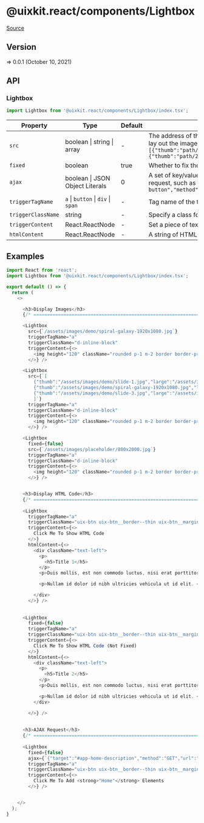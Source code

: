# @uixkit.react/components/Lightbox

[Source](https://github.com/xizon/uix-kit-react/tree/main/src/client/components/Lightbox)

## Version

=> 0.0.1 (October 10, 2021)

## API

### Lightbox
```js
import Lightbox from '@uixkit.react/components/Lightbox/index.tsx';
```
| Property | Type | Default | Description |
| --- | --- | --- | --- |
| `src` | boolean \| string \| array | - | The address of the image, you can use an array to lay out the image sequence, such as `[{"thumb":"path/1.jpg","large":"path/1.jpg"},{"thumb":"path/2.jpg","large":"path/2.jpg"}]` |
| `fixed` | boolean  | true | Whether to fix the pop-up window |
| `ajax` | boolean \| JSON Object Literals | 0 | A set of key/value pairs that configure the Ajax request, such as `{"target":"#my-ajax-demo-target-button","method":"POST","url":"https://xxx.com"}` |
| `triggerTagName` | `a` \| `button` \| `div` \| `span`  | - | Tag name of the trigger. |
| `triggerClassName` | string  | - | Specify a class for this Node |
| `triggerContent` | React.ReactNode  | - | Set a piece of text or HTML code for the trigger |
| `htmlContent` | React.ReactNode  | - | A string of HTML to set as the content |



## Examples

```js
import React from 'react';
import Lightbox from '@uixkit.react/components/Lightbox/index.tsx';

export default () => {
  return (
    <>

      <h3>Display Images</h3>
      {/* ================================================================== */} 

      <Lightbox 
        src={`/assets/images/demo/spiral-galaxy-1920x1080.jpg`}
        triggerTagName="a" 
        triggerClassName="d-inline-block" 
        triggerContent={<>
          <img height="120" className="rounded p-1 m-2 border border-primary" src={`/assets/images/demo/spiral-galaxy-1920x1080.jpg`} alt="Click Me To Show Image" />
        </>} />

      <Lightbox 
        src={`[
          {"thumb":"/assets/images/demo/slide-1.jpg","large":"/assets/images/demo/slide-1.jpg"}, 
          {"thumb":"/assets/images/demo/spiral-galaxy-1920x1080.jpg","large":"/assets/images/demo/spiral-galaxy-1920x1080.jpg"}, 
          {"thumb":"/assets/images/demo/slide-3.jpg","large":"/assets/images/demo/slide-3.jpg"}
          ]`}
        triggerTagName="a" 
        triggerClassName="d-inline-block" 
        triggerContent={<>
          <img height="120" className="rounded p-1 m-2 border border-primary" src={`/assets/images/demo/slide-1.jpg`} alt="Click Me To Show Multiple Image" />
        </>} />

      <Lightbox 
        fixed={false}
        src={`/assets/images/placeholder/800x2000.jpg`}
        triggerTagName="a" 
        triggerClassName="d-inline-block" 
        triggerContent={<>
          <img height="120" className="rounded p-1 m-2 border border-primary" src={`/assets/images/placeholder/800x2000.jpg`} alt="Click Me To Show Image (Not Fixed)" />
        </>} />


      <h3>Display HTML Code</h3>
      {/* ================================================================== */} 
  
      <Lightbox 
        triggerTagName="a" 
        triggerClassName="uix-btn uix-btn__border--thin uix-btn__margin--b uix-btn__size--s uix-btn__bg--primary" 
        triggerContent={<>
          Click Me To Show HTML Code
        </>}
        htmlContent={<>
          <div className="text-left">
            <p>
              <h5>Title 1</h5>
            </p>
            <p>Duis mollis, est non commodo luctus, nisi erat porttitor ligula, eget lacinia odio sem nec elit. Cras mattis consectetur purus sit amet fermentum. Morbi leo risus, porta ac consectetur ac, vestibulum at eros. Praesent commodo cursus magna, vel scelerisque nisl consectetur et. <a href="https://google.com" target="_blank">This is link</a></p>

            <p>Nullam id dolor id nibh ultricies vehicula ut id elit. <a href="https://google.com" target="_blank">Curabitur blandit tempus porttitor</a>. Integer posuere erat a ante venenatis dapibus posuere velit aliquet. Cras justo odio, dapibus ac facilisis in, egestas eget quam. Vestibulum id ligula porta felis euismod semper. Donec id elit non mi porta gravida at eget metus. Vestibulum id ligula porta felis euismod semper. Super/Duper/Long/NonBreaking/Path/Name/To/A/File/That/Is/Way/Deep/Down/In/Some/Mysterious/Remote/Desolate/Part/Of/The/Operating/System/To/A/File/That/Just/So/Happens/To/Be/Strangely/Named/Supercalifragilisticexpialidocious.txt</p>

          </div>
        </>} />
          
    
      <Lightbox 
        fixed={false}
        triggerTagName="a" 
        triggerClassName="uix-btn uix-btn__border--thin uix-btn__margin--b uix-btn__size--s uix-btn__bg--primary" 
        triggerContent={<>
          Click Me To Show HTML Code (Not Fixed)
        </>}
        htmlContent={<>
          <div className="text-left">
            <p>
              <h5>Title 2</h5>
            </p>
            <p>Duis mollis, est non commodo luctus, nisi erat porttitor ligula, eget lacinia odio sem nec elit. Cras mattis consectetur purus sit amet fermentum. Morbi leo risus, porta ac consectetur ac, vestibulum at eros. Praesent commodo cursus magna, vel scelerisque nisl consectetur et. <a href="https://google.com" target="_blank">This is link</a></p>

            <p>Nullam id dolor id nibh ultricies vehicula ut id elit. <a href="https://google.com" target="_blank">Curabitur blandit tempus porttitor</a>. Integer posuere erat a ante venenatis dapibus posuere velit aliquet. Cras justo odio, dapibus ac facilisis in, egestas eget quam. Vestibulum id ligula porta felis euismod semper. Donec id elit non mi porta gravida at eget metus. Vestibulum id ligula porta felis euismod semper. Super/Duper/Long/NonBreaking/Path/Name/To/A/File/That/Is/Way/Deep/Down/In/Some/Mysterious/Remote/Desolate/Part/Of/The/Operating/System/To/A/File/That/Just/So/Happens/To/Be/Strangely/Named/Supercalifragilisticexpialidocious.txt</p>
          </div>

        </>} />
        
    
      <h3>AJAX Request</h3>
      {/* ================================================================== */} 
    
      <Lightbox 
        fixed={false}
        ajax={`{"target":"#app-home-description","method":"GET","url":"/index"}`}
        triggerTagName="a" 
        triggerClassName="uix-btn uix-btn__border--thin uix-btn__margin--b uix-btn__size--s uix-btn__bg--primary" 
        triggerContent={<>
          Click Me To Add <strong>"Home"</strong> Elements
        </>} />


    </>
  );
}

```